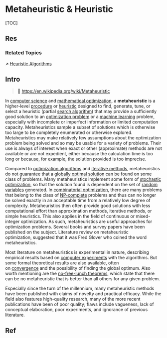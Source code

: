 # Metaheuristic & Heuristic

[TOC]



## Res
### Related Topics
↗ [Heuristic Algorithms](../../../../🔑%20CS%20Core/🧙‍♂️%20Algorithm%20&%20Data%20Structure/Advanced%20Topics%20in%20Algorithms/Heuristic%20Algorithms/Heuristic%20Algorithms.md)



## Intro
> 🔗 https://en.wikipedia.org/wiki/Metaheuristic

In [computer science](https://en.wikipedia.org/wiki/Computer_science "Computer science") and [mathematical optimization](https://en.wikipedia.org/wiki/Mathematical_optimization "Mathematical optimization"), a **metaheuristic** is a higher-level [procedure](https://en.wikipedia.org/wiki/Procedure_\(computer_science\) "Procedure (computer science)") or [heuristic](https://en.wikipedia.org/wiki/Heuristic_\(computer_science\) "Heuristic (computer science)") designed to find, generate, tune, or select a heuristic (partial [search algorithm](https://en.wikipedia.org/wiki/Search_algorithm "Search algorithm")) that may provide a sufficiently good solution to an [optimization problem](https://en.wikipedia.org/wiki/Optimization_problem "Optimization problem") or a [machine learning](https://en.wikipedia.org/wiki/Machine_learning "Machine learning") problem, especially with incomplete or imperfect information or limited computation capacity. Metaheuristics sample a subset of solutions which is otherwise too large to be completely enumerated or otherwise explored. Metaheuristics may make relatively few assumptions about the optimization problem being solved and so may be usable for a variety of problems. Their use is always of interest when exact or other (approximate) methods are not available or are not expedient, either because the calculation time is too long or because, for example, the solution provided is too imprecise.

Compared to [optimization algorithms](https://en.wikipedia.org/wiki/Optimization_algorithm "Optimization algorithm") and [iterative methods](https://en.wikipedia.org/wiki/Iterative_method "Iterative method"), metaheuristics do not guarantee that a [globally optimal solution](https://en.wikipedia.org/wiki/Global_optimum "Global optimum") can be found on some class of problems. Many metaheuristics implement some form of [stochastic optimization](https://en.wikipedia.org/wiki/Stochastic_optimization "Stochastic optimization"), so that the solution found is dependent on the set of [random variables](https://en.wikipedia.org/wiki/Random_variable "Random variable") generated. In [combinatorial optimization](https://en.wikipedia.org/wiki/Combinatorial_optimization "Combinatorial optimization"), there are many problems that belong to the class of [NP-complete](https://en.wikipedia.org/wiki/NP-completeness "NP-completeness") problems and thus can no longer be solved exactly in an acceptable time from a relatively low degree of complexity. Metaheuristics then often provide good solutions with less computational effort than approximation methods, iterative methods, or simple heuristics. This also applies in the field of continuous or mixed-integer optimization. As such, metaheuristics are useful approaches for optimization problems. Several books and survey papers have been published on the subject. Literature review on metaheuristic optimization, suggested that it was Fred Glover who coined the word metaheuristics.

Most literature on metaheuristics is experimental in nature, describing empirical results based on [computer experiments](https://en.wikipedia.org/wiki/Computer_experiment "Computer experiment") with the algorithms. But some formal theoretical results are also available, often on [convergence](https://en.wikipedia.org/wiki/Convergence_\(mathematics\) "Convergence (mathematics)") and the possibility of finding the global optimum. Also worth mentioning are the [no-free-lunch theorems](https://en.wikipedia.org/wiki/No_free_lunch_theorem "No free lunch theorem"), which state that there can be no metaheuristic that is better than all others for any given problem.

Especially since the turn of the millennium, many metaheuristic methods have been published with claims of novelty and practical efficacy. While the field also features high-quality research, many of the more recent publications have been of poor quality; flaws include vagueness, lack of conceptual elaboration, poor experiments, and ignorance of previous literature.


## Ref
